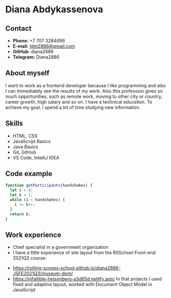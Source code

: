 # Diana Abdykassenova

## Contact

- **Phone:** +7 707 3284699
- **E-mail:** tdm2886@gmail.com
- **GitHub:** diana2886
- **Telegram:** Diana2886

## About myself

I want to work as a frontend developer because I like programming and also I can immediately see the results of my work. Also this profession gives so much opportunities, such as remote work, moving to other city or country, career growth, high salary and so on.
I have a technical education. To achieve my goal, I spend a lot of time studying new information.

## Skills

- HTML, CSS
- JavaScript Basics
- Java Basics
- Git, GitHub
- VS Code, IntelliJ IDEA

## Code example

```javascript
function getParticipants(handshakes) {
  let i = 0;
  let k = 1;
  while (i < handshakes) {
    i += k++;
  } 
  return k;
}
```

## Work experience

- Chief specialist in a government organization
- I have a little experience of site layout from the RSSchool Front-end 2021Q3 course:
* https://rolling-scopes-school.github.io/diana2886-JSFE2021Q3/museum-dom/
* https://infallible-heisenberg-a3d65d.netlify.app/
In that projects I used fixed and adaptive layout, worked with Document Object Model in JavaScript

